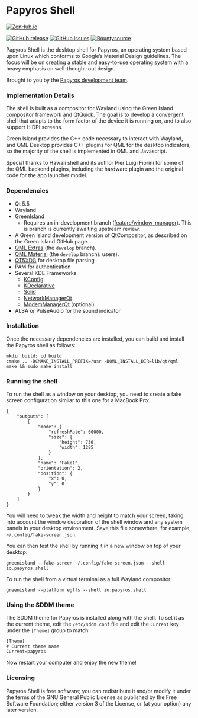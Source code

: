 Papyros Shell
============

[![ZenHub.io](https://img.shields.io/badge/supercharged%20by-zenhub.io-blue.svg)](https://zenhub.io)

[![GitHub release](https://img.shields.io/github/release/papyros/papyros-shell.svg)](https://github.com/papyros/papyros-shell)
[![GitHub issues](https://img.shields.io/github/issues/papyros/papyros-shell.svg)](https://github.com/papyros/papyros-shell/issues)
[![Bountysource](https://img.shields.io/bountysource/team/papyros/activity.svg)](https://www.bountysource.com/teams/papyros)

Papyros Shell is the desktop shell for Papyros, an operating system based upon Linux which conforms to Google’s Material Design guidelines. The focus will be on creating a stable and easy-to-use operating system with a heavy emphasis on well-thought-out design.

Brought to you by the [Papyros development team](https://github.com/papyros/papyros-shell/graphs/contributors).

### Implementation Details ###

The shell is built as a compositor for Wayland using the Green Island compositor framework and QtQuick. The goal is to develop a convergent shell that adapts to the form factor of the device it is running on, and to also support HIDPI screens.

Green Island provides the C++ code necessary to interact with Wayland, and QML Desktop provides C++ plugins for QML for the desktop indicators, so the majority of the shell is implemented in QML and Javascript.

Special thanks to Hawaii shell and its author Pier Luigi Fiorini for some of the QML backend plugins, including the hardware plugin and the original code for the app launcher model.

### Dependencies ###

 * Qt 5.5
 * Wayland
 * [GreenIsland](https://github.com/greenisland/greenisland)
   * Requires an in-development branch ([feature/window_manager](https://github.com/papyros/greenisland/tree/feature/window_manager)). This is branch is currently awaiting upstream review.
 * A Green Island development version of QtCompositor, as described on the Green Island GitHub page.
 * [QML Extras](https://github.com/papyros/qml-extras) (the `develop` branch).
 * [QML Material](https://github.com/papyros/qml-material) (the `develop` branch).
 users).
 * [QT5XDG](https://github.com/lxde/libqtxdg) for desktop file parsing
 * PAM for authentication
 * Several KDE Frameworks
   * [KConfig](api.kde.org/frameworks-api/frameworks5-apidocs/kconfig/html/)
   * [KDeclarative](api.kde.org/frameworks-api/frameworks5-apidocs/kdeclarative/html/)
   * [Solid](api.kde.org/frameworks-api/frameworks5-apidocs/solid/html/)
   * [NetworkManagerQt](http://api.kde.org/frameworks-api/frameworks5-apidocs/networkmanager-qt/html/)
   * [ModemManagerQt](http://api.kde.org/frameworks-api/frameworks5-apidocs/modemmanager-qt/html/) (optional)
 * ALSA or PulseAudio for the sound indicator

### Installation ###

Once the necessary dependencies are installed, you can build and install the Papyros shell as follows:

    mkdir build; cd build
    cmake .. -DCMAKE_INSTALL_PREFIX=/usr -DQML_INSTALL_DIR=lib/qt/qml
    make && sudo make install

### Running the shell ###

To run the shell as a window on your desktop, you need to create a fake screen
configuration similar to this one for a MacBook Pro:

    {
        "outputs": [
            {
                "mode": {
                    "refreshRate": 60000,
                    "size": {
                        "height": 736,
                        "width": 1285
                    }
                },
                "name": "Fake1",
                "orientation": 2,
                "position": {
                    "x": 0,
                    "y": 0
                }
            }
        ]
    }

You will need to tweak the width and height to match your screen, taking into
account the window decoration of the shell window and any system panels in your
desktop environment. Save this file somewhere, for example, `~/.config/fake-screen.json`.

You can then test the shell by running it in a new window on top of your desktop:

    greenisland --fake-screen ~/.config/fake-screen.json --shell io.papyros.shell

To run the shell from a virtual terminal as a full Wayland compositor:

    greenisland --platform eglfs --shell io.papyros.shell

### Using the SDDM theme ###

The SDDM theme for Papyros is installed along with the shell. To set it as the
current theme, edit the `/etc/sddm.conf` file and edit the `Current` key under the `[Theme]` group
to match:

    [Theme]
    # Current theme name
    Current=papyros

Now restart your computer and enjoy the new theme!

### Licensing ###

Papyros Shell is free software; you can redistribute it and/or modify it under the terms of the GNU General Public License as published by the Free Software Foundation; either version 3 of the License, or (at your option) any later version.
